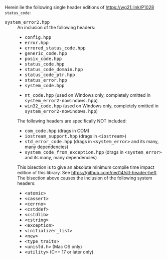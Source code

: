 Herein lie the following single header editions of https://wg21.link/P1028 `status_code`:

<dl>
  <dt><tt>system_error2.hpp</tt></dt>
  <dd>An inclusion of the following headers:
  
  <ul>
  <li><tt>config.hpp</tt>
  <li><tt>error.hpp</tt>
  <li><tt>errored_status_code.hpp</tt>
  <li><tt>generic_code.hpp</tt>
  <li><tt>posix_code.hpp</tt>
  <li><tt>status_code.hpp</tt>
  <li><tt>status_code_domain.hpp</tt>
  <li><tt>status_code_ptr.hpp</tt>
  <li><tt>status_error.hpp</tt>
  <li><tt>system_code.hpp</tt>
  </ul>
  <ul>
  <li><tt>nt_code.hpp</tt> (used on Windows only, completely omitted in <tt>system_error2-nowindows.hpp</tt>)
  <li><tt>win32_code.hpp</tt> (used on Windows only, completely omitted in <tt>system_error2-nowindows.hpp</tt>)
  </ul>
  
  The following headers are specifically NOT included:
  
  <ul>
  <li><tt>com_code.hpp</tt> (drags in COM)
  <li><tt>iostream_support.hpp</tt> (drags in <tt>&lt;iostream&gt;</tt>)
  <li><tt>std_error_code.hpp</tt> (drags in <tt>&lt;system_error&gt;</tt> and its many, many dependencies)
  <li><tt>system_code_from_exception.hpp</tt> (drags in <tt>&lt;system_error&gt;</tt> and its many, many dependencies)
  </ul>
  
  This bisection is to give an absolute minimum compile time
  impact edition of this library. See https://github.com/ned14/stl-header-heft.
  The bisection above causes the inclusion of the following system headers:
  
  <ul>
  <li><tt>&lt;atomic&gt;</tt>
  <li><tt>&lt;cassert&gt;</tt>
  <li><tt>&lt;cerrno&gt;</tt>
  <li><tt>&lt;cstddef&gt;</tt>
  <li><tt>&lt;cstdlib&gt;</tt>
  <li><tt>&lt;cstring&gt;</tt>
  <li><tt>&lt;exception&gt;</tt>
  <li><tt>&lt;initializer_list&gt;</tt>
  <li><tt>&lt;new&gt;</tt>
  <li><tt>&lt;type_traits&gt;</tt>
  <li><tt>&lt;unistd.h&gt;</tt> (Mac OS only)
  <li><tt>&lt;utility&gt;</tt> (C++ 17 or later only)
  </ul>

  </dd>
</dl>
